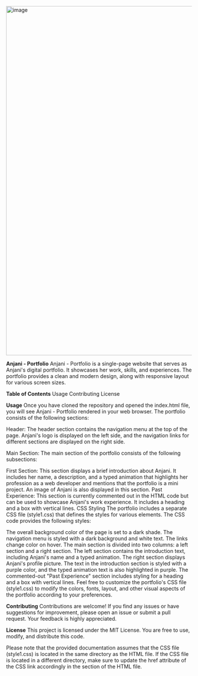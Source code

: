 <img width="949" alt="image" src="https://github.com/anjani211/single-page-portfolio/assets/79541509/bfe5cb89-2e49-4856-bef9-0d295b14736b">


**Anjani - Portfolio**
Anjani - Portfolio is a single-page website that serves as Anjani's digital portfolio. It showcases her work, skills, and experiences. The portfolio provides a clean and modern design, along with responsive layout for various screen sizes.

**Table of Contents**
Usage
Contributing
License

**Usage**
Once you have cloned the repository and opened the index.html file, you will see Anjani - Portfolio rendered in your web browser. The portfolio consists of the following sections:

Header: The header section contains the navigation menu at the top of the page. Anjani's logo is displayed on the left side, and the navigation links for different sections are displayed on the right side.

Main Section: The main section of the portfolio consists of the following subsections:

First Section: This section displays a brief introduction about Anjani. It includes her name, a description, and a typed animation that highlights her profession as a web developer and mentions that the portfolio is a mini project. An image of Anjani is also displayed in this section.
Past Experience: This section is currently commented out in the HTML code but can be used to showcase Anjani's work experience. It includes a heading and a box with vertical lines.
CSS Styling
The portfolio includes a separate CSS file (style1.css) that defines the styles for various elements. The CSS code provides the following styles:

The overall background color of the page is set to a dark shade.
The navigation menu is styled with a dark background and white text. The links change color on hover.
The main section is divided into two columns: a left section and a right section. The left section contains the introduction text, including Anjani's name and a typed animation. The right section displays Anjani's profile picture.
The text in the introduction section is styled with a purple color, and the typed animation text is also highlighted in purple.
The commented-out "Past Experience" section includes styling for a heading and a box with vertical lines.
Feel free to customize the portfolio's CSS file (style1.css) to modify the colors, fonts, layout, and other visual aspects of the portfolio according to your preferences.

**Contributing**
Contributions are welcome! If you find any issues or have suggestions for improvement, please open an issue or submit a pull request. Your feedback is highly appreciated.

**License**
This project is licensed under the MIT License. You are free to use, modify, and distribute this code.

Please note that the provided documentation assumes that the CSS file (style1.css) is located in the same directory as the HTML file. If the CSS file is located in a different directory, make sure to update the href attribute of the CSS link accordingly in the <head> section of the HTML file.

